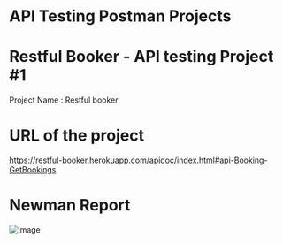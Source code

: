 # API Testing Postman Projects

# Restful Booker - API testing Project #1
Project Name : Restful booker 

# URL of the project 
https://restful-booker.herokuapp.com/apidoc/index.html#api-Booking-GetBookings

# Newman Report

![image](https://github.com/RaagulKrishnan-N/API-Testing-Postman-Projects/assets/140501211/e8a5622a-3b6d-4554-8356-b3661c25fd2a)


